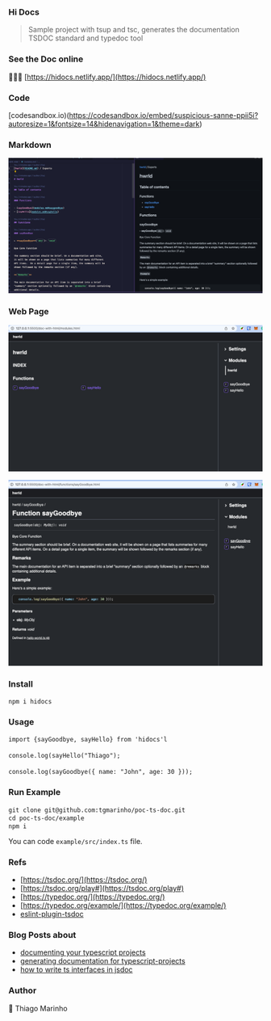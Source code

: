 ### Hi Docs

> Sample project with tsup and tsc, generates the documentation TSDOC standard and typedoc tool


### See the Doc online

🏄🏻‍♀️ [https://hidocs.netlify.app/](https://hidocs.netlify.app/)


### Code
[codesandbox.io)(https://codesandbox.io/embed/suspicious-sanne-ppii5i?autoresize=1&fontsize=14&hidenavigation=1&theme=dark)

### Markdown
![](./screenshots/1.png)

### Web Page
![](./screenshots/3.png)

![](./screenshots/2.png)


### Install

```
npm i hidocs
```

### Usage

```
import {sayGoodbye, sayHello} from 'hidocs'l

console.log(sayHello("Thiago");

console.log(sayGoodbye({ name: "John", age: 30 }));

```

### Run Example

```
git clone git@github.com:tgmarinho/poc-ts-doc.git
cd poc-ts-doc/example
npm i
```

You can code `example/src/index.ts` file.

### Refs

* [https://tsdoc.org/](https://tsdoc.org/)
* [https://tsdoc.org/play#](https://tsdoc.org/play#)
* [https://typedoc.org/](https://typedoc.org/)
* [https://typedoc.org/example/](https://typedoc.org/example/)
* [eslint-plugin-tsdoc](https://www.npmjs.com/package/eslint-plugin-tsdoc)

### Blog Posts about

* [documenting your typescript projects](https://blog.bitsrc.io/documenting-your-typescript-projects-there-are-options-da7c8c4ec554)
* [generating documentation for typescript-projects](https://blog.cloudflare.com/generating-documentation-for-typescript-projects)
* [how to write ts interfaces in jsdoc](https://goulet.dev/posts/how-to-write-ts-interfaces-in-jsdoc/)
  
### Author
🧢 Thiago Marinho